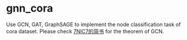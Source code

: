 # gnn_cora
Use GCN, GAT, GraphSAGE to implement the node classification task of cora dataset.
Please check [7NIC7的简书](https://www.jianshu.com/p/25841a98762d) for the theorem of GCN.

